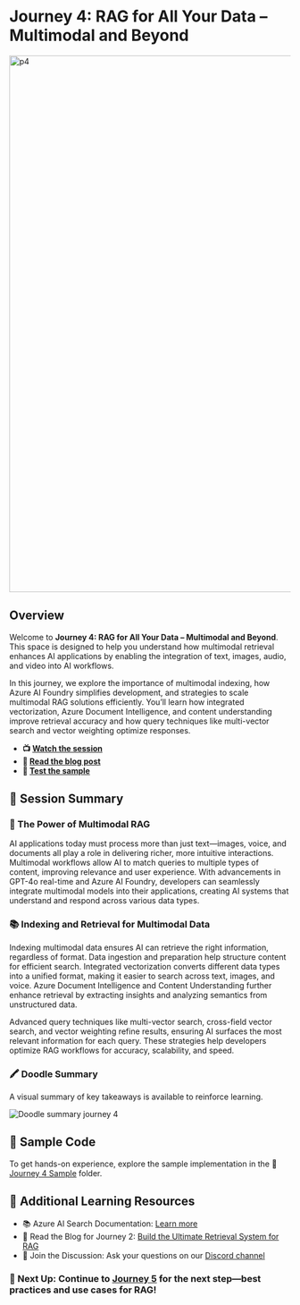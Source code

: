 # Journey 4: RAG for All Your Data – Multimodal and Beyond

<img width="960" alt="p4" src="https://github.com/user-attachments/assets/b6c45f1e-6bbe-4f6e-95ee-5bb949c15b95" />

## Overview

Welcome to **Journey 4: RAG for All Your Data – Multimodal and Beyond**. This space is designed to help you understand how multimodal retrieval enhances AI applications by enabling the integration of text, images, audio, and video into AI workflows.

In this journey, we explore the importance of multimodal indexing, how Azure AI Foundry simplifies development, and strategies to scale multimodal RAG solutions efficiently. You’ll learn how integrated vectorization, Azure Document Intelligence, and content understanding improve retrieval accuracy and how query techniques like multi-vector search and vector weighting optimize responses.

* **📺 [Watch the session](https://aka.ms/rag-time/journey4)**
* **📝 [Read the blog post](https://aka.ms/rag-time/journey4-blog)**
* **🚀 [Test the sample](./sample/)**

## 🎥 Session Summary

### 🎥 The Power of Multimodal RAG

AI applications today must process more than just text—images, voice, and documents all play a role in delivering richer, more intuitive interactions. Multimodal workflows allow AI to match queries to multiple types of content, improving relevance and user experience. With advancements in GPT-4o real-time and Azure AI Foundry, developers can seamlessly integrate multimodal models into their applications, creating AI systems that understand and respond across various data types.

### 📚 Indexing and Retrieval for Multimodal Data

Indexing multimodal data ensures AI can retrieve the right information, regardless of format. Data ingestion and preparation help structure content for efficient search. Integrated vectorization converts different data types into a unified format, making it easier to search across text, images, and voice. Azure Document Intelligence and Content Understanding further enhance retrieval by extracting insights and analyzing semantics from unstructured data.

Advanced query techniques like multi-vector search, cross-field vector search, and vector weighting refine results, ensuring AI surfaces the most relevant information for each query. These strategies help developers optimize RAG workflows for accuracy, scalability, and speed.

### 🖍 Doodle Summary

A visual summary of key takeaways is available to reinforce learning.

![Doodle summary journey 4](./../images/visuals/J4-recap.png)

## 📂 Sample Code

To get hands-on experience, explore the sample implementation in the 📂 [Journey 4 Sample](./sample/) folder.

## 🔗 Additional Learning Resources

- 📚 Azure AI Search Documentation: [Learn more](https://learn.microsoft.com/en-us/azure/search/)
- 📝 Read the Blog for Journey 2: [Build the Ultimate Retrieval System for RAG](https://aka.ms/rag-time/journey4-blog)
- 💬 Join the Discussion: Ask your questions on our [Discord channel](https://aka.ms/rag-time/discord)

### 🚀 Next Up: Continue to [Journey 5](./../Journey%205%20-%20Hero%20use%20cases%20for%20RAG/) for the next step—best practices and use cases for RAG!
